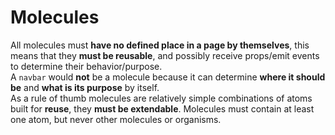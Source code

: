 # Molecules

All molecules must **have no defined place in a page by themselves**, this means that they **must be reusable**, and possibly receive props/emit events to determine their behavior/purpose.  
A `navbar` would **not** be a molecule because it can determine **where it should be** and **what is its purpose** by itself.  
As a rule of thumb molecules are relatively simple combinations of atoms built for **reuse**, they **must be extendable**.
Molecules must contain at least one atom, but never other molecules or organisms.
